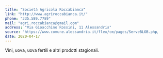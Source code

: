 ```yaml
---
title: "Società Agricola Roccabianca"
link: "http://www.agriroccabianca.it/"
phone: "335.589.7789"
mail: "agri.roccabianca@gmail.com"
address: "Via Gioacchino Rossini, 11 Alessandria"
source: "https://www.comune.alessandria.it/flex/cm/pages/ServeBLOB.php/L/IT/IDPagina/2069"
date: 2020-04-17
---
```


Vini, uova, uova fertili e altri prodotti stagionali.